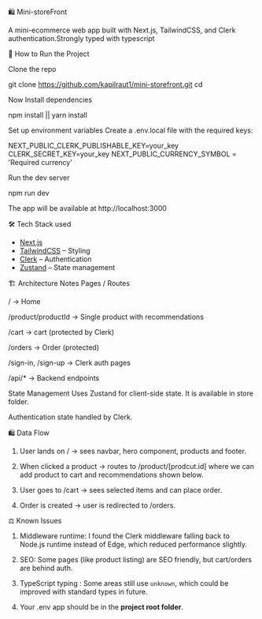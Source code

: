 🛍️ Mini-storeFront

A mini-ecommerce web app built with Next.js, TailwindCSS, and Clerk authentication.Strongly typed with typescript

🚀 How to Run the Project

Clone the repo

git clone <https://github.com/kapilraut1/mini-storefront.git>
cd <project-folder>

Now Install dependencies

npm install
 ||
yarn install


Set up environment variables
Create a .env.local file with the required keys:

NEXT_PUBLIC_CLERK_PUBLISHABLE_KEY=your_key
CLERK_SECRET_KEY=your_key
NEXT_PUBLIC_CURRENCY_SYMBOL = 'Required currency'

Run the dev server

npm run dev

The app will be available at http://localhost:3000

 🛠️ Tech Stack used
- [Next.js](https://nextjs.org/)
- [TailwindCSS](https://tailwindcss.com/) – Styling
- [Clerk](https://clerk.com/) – Authentication
- [Zustand](https://zustand-demo.pmnd.rs/) – State management

🏗️ Architecture Notes
Pages /            Routes

/                  → Home 

/product/productId → Single product with recommendations

/cart              → cart (protected by Clerk)

/orders            → Order (protected)

/sign-in, /sign-up → Clerk auth pages

/api/*             → Backend endpoints


State Management
Uses Zustand for client-side state. It is available in store folder.

Authentication state handled by Clerk.


🛍️ Data Flow

1. User lands on /        → sees navbar, hero component, products and footer.

2. When clicked a product → routes to /product/[prodcut.id] where we can add product to cart and recommendations shown below.

3. User goes to /cart     → sees selected items and can place order.

4. Order is created       → user is redirected to /orders.


⚖️  Known Issues

1. Middleware runtime: I found the Clerk middleware falling back to Node.js runtime instead of Edge, which reduced performance slightly.

2. SEO: Some pages (like product listing) are SEO friendly, but cart/orders are behind auth.

3. TypeScript typing : Some areas still use `unknown`, which could be improved with standard types in future.

4. Your .env app should be in the **project root folder**. 